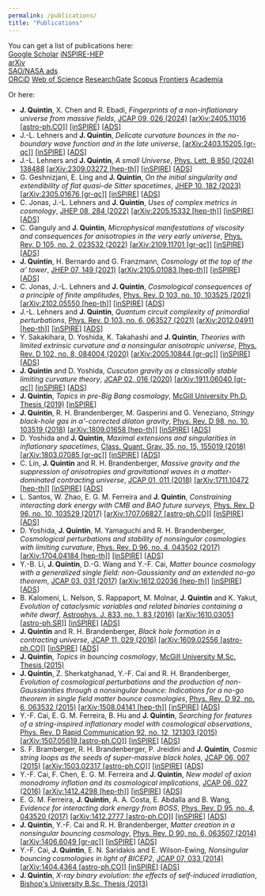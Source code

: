 ```yaml
---
permalink: /publications/
title: "Publications"
---
```


You can get a list of publications here:  
<i class="ai ai-google-scholar ai-3x"></i> [Google Scholar](https://scholar.google.ca/citations?hl=en&user=pE2MrRwAAAAJ)
<i class="ai ai-inspire ai-3x"></i> [iNSPIRE-HEP](https://inspirehep.net/authors/1344967?ui-citation-summary=true)  
<i class="ai ai-arxiv ai-3x"></i> [arXiv](http://arxiv.org/a/quintin_j_1)  
<i class="ai ai-ads ai-3x"></i> [SAO/NASA ads](https://ui.adsabs.harvard.edu/search/p_=0&q=docs%28library%2FCJaTKNPHThyCaiEhjcmugQ%29&sort=date%20desc%2C%20bibcode%20desc)  
<i class="ai ai-orcid ai-3x"></i> [ORCiD](https://orcid.org/0000-0003-4532-7026)
<i class="ai ai-clarivate ai-3x"></i> [Web of Science](https://www.webofscience.com/wos/author/record/244633)
<i class="ai ai-researchgate ai-3x"></i>[ResearchGate](https://www.researchgate.net/profile/Jerome-Quintin-3)
<i class="ai ai-scopus ai-3x"></i> [Scopus](https://www.scopus.com/authid/detail.uri?authorId=56297729200)
<i></i> [Frontiers](https://loop.frontiersin.org/people/2192129/overview)
<i class="ai ai-academia ai-3x"></i> [Academia](https://majapasovic.academia.edu/JeromeQuintin)

Or here:  
- **J. Quintin**, X. Chen and R. Ebadi, *Fingerprints of a non-inflationary universe from massive fields*, [JCAP 09, 026 (2024)](https://iopscience.iop.org/article/10.1088/1475-7516/2024/09/026) [\[arXiv:2405.11016 \[astro-ph.CO\]\]](https://arxiv.org/abs/2405.11016) [\[inSPIRE\]](https://inspirehep.net/literature/2788230) [\[ADS\]](https://ui.adsabs.harvard.edu/abs/2024arXiv240511016Q/abstract)
- J.-L. Lehners and **J. Quintin**, *Delicate curvature bounces in the no-boundary wave function and in the late universe*, [\[arXiv:2403.15205 \[gr-qc\]\]](https://arxiv.org/abs/2403.15205) [\[inSPIRE\]](https://inspirehep.net/literature/2771161) [\[ADS\]](https://ui.adsabs.harvard.edu/abs/2024arXiv240315205L/abstract)
- J.-L. Lehners and **J. Quintin**, *A small Universe*, [Phys. Lett. B 850 (2024) 138488](https://www.sciencedirect.com/science/article/pii/S0370269324000467) [\[arXiv:2309.03272 \[hep-th\]\]](https://arxiv.org/abs/2309.03272) [\[inSPIRE\]](https://inspirehep.net/literature/2694403) [\[ADS\]](https://ui.adsabs.harvard.edu/abs/2023arXiv230903272L/abstract)
- G. Geshnizjani, E. Ling and **J. Quintin**, *On the initial singularity and extendibility of flat quasi-de Sitter spacetimes*, [JHEP 10, 182 (2023)](https://link.springer.com/article/10.1007/JHEP10(2023)182) [\[arXiv:2305.01676 \[gr-qc\]\]](https://arxiv.org/abs/2305.01676) [\[inSPIRE\]](https://inspirehep.net/literature/2656220) [\[ADS\]](https://ui.adsabs.harvard.edu/abs/2023arXiv230501676G/abstract)
- C. Jonas, J.-L. Lehners and **J. Quintin**, *Uses of complex metrics in cosmology*, [JHEP 08, 284 (2022)](https://link.springer.com/article/10.1007/JHEP08(2022)284) [\[arXiv:2205.15332 \[hep-th\]\]](https://arxiv.org/abs/2205.15332) [\[inSPIRE\]](https://inspirehep.net/literature/2089852) [\[ADS\]](https://ui.adsabs.harvard.edu/abs/2022JHEP...08..284J/abstract)
- C. Ganguly and **J. Quintin**, *Microphysical manifestations of viscosity and consequences for anisotropies in the very early universe*, [Phys. Rev. D 105, no. 2, 023532 (2022)](https://journals.aps.org/prd/abstract/10.1103/PhysRevD.105.023532) [\[arXiv:2109.11701 \[gr-qc\]\]](https://arxiv.org/abs/2109.11701) [\[inSPIRE\]](https://inspirehep.net/literature/1927775) [\[ADS\]](https://ui.adsabs.harvard.edu/abs/2022PhRvD.105b3532G/abstract)
- **J. Quintin**, H. Bernardo and G. Franzmann, *Cosmology at the top of the α' tower*, [JHEP 07, 149 (2021)](https://link.springer.com/article/10.1007%2FJHEP07%282021%29149) [\[arXiv:2105.01083 \[hep-th\]\]](https://arxiv.org/abs/2105.01083) [\[inSPIRE\]](https://inspirehep.net/literature/1861853) [\[ADS\]](https://ui.adsabs.harvard.edu/abs/2021JHEP...07..149Q/abstract)
- C. Jonas, J.-L. Lehners and **J. Quintin**, *Cosmological consequences of a principle of finite amplitudes*, [Phys. Rev. D 103, no. 10, 103525 (2021)](https://journals.aps.org/prd/abstract/10.1103/PhysRevD.103.103525) [\[arXiv:2102.05550 \[hep-th\]\]](https://arxiv.org/abs/2102.05550) [\[inSPIRE\]](https://inspirehep.net/literature/1845813) [\[ADS\]](https://ui.adsabs.harvard.edu/abs/2021PhRvD.103j3525J/abstract)
- J.-L. Lehners and **J. Quintin**, *Quantum circuit complexity of primordial perturbations*, [Phys. Rev. D 103, no. 6, 063527 (2021)](https://journals.aps.org/prd/abstract/10.1103/PhysRevD.103.063527) [\[arXiv:2012.04911 \[hep-th\]\]](https://arxiv.org/abs/2012.04911) [\[inSPIRE\]](https://inspirehep.net/literature/1835412) [\[ADS\]](https://ui.adsabs.harvard.edu/abs/2021PhRvD.103f3527L/abstract)
- Y. Sakakihara, D. Yoshida, K. Takahashi and **J. Quintin**, *Theories with limited extrinsic curvature and a nonsingular anisotropic universe*, [Phys. Rev. D 102, no. 8, 084004 (2020)](https://journals.aps.org/prd/abstract/10.1103/PhysRevD.102.084004) [\[arXiv:2005.10844 \[gr-qc\]\]](https://arxiv.org/abs/2005.10844) [\[inSPIRE\]](https://inspirehep.net/literature/1797455) [\[ADS\]](https://ui.adsabs.harvard.edu/abs/2020PhRvD.102h4004S/abstract)
- **J. Quintin** and D. Yoshida, *Cuscuton gravity as a classically stable limiting curvature theory*, [JCAP 02, 016 (2020)](https://iopscience.iop.org/article/10.1088/1475-7516/2020/02/016) [\[arXiv:1911.06040 \[gr-qc\]\]](https://arxiv.org/abs/1911.06040) [\[inSPIRE\]](https://inspirehep.net/literature/1765076) [\[ADS\]](https://ui.adsabs.harvard.edu/abs/2020JCAP...02..016Q/abstract)
- **J. Quintin**, *Topics in pre-Big Bang cosmology*, [McGill University Ph.D. Thesis (2019)](https://escholarship.mcgill.ca/concern/theses/fx719r45m) [\[inSPIRE\]](https://inspirehep.net/literature/1779062)
- **J. Quintin**, R. H. Brandenberger, M. Gasperini and G. Veneziano, *Stringy black-hole gas in α'-corrected dilaton gravity*, [Phys. Rev. D 98, no. 10, 103519 (2018)](https://journals.aps.org/prd/abstract/10.1103/PhysRevD.98.103519) [\[arXiv:1809.01658 \[hep-th\]\]](https://arxiv.org/abs/1809.01658) [\[inSPIRE\]](https://inspirehep.net/literature/1692927) [\[ADS\]](https://ui.adsabs.harvard.edu/abs/2018PhRvD..98j3519Q/abstract)
- D. Yoshida and **J. Quintin**, *Maximal extensions and singularities in inflationary spacetimes*, [Class. Quant. Grav. 35, no. 15, 155019 (2018)](https://iopscience.iop.org/article/10.1088/1361-6382/aacf4b) [\[arXiv:1803.07085 \[gr-qc\]\]](https://arxiv.org/abs/1803.07085) [\[inSPIRE\]](https://inspirehep.net/literature/1663274) [\[ADS\]](https://ui.adsabs.harvard.edu/abs/2018CQGra..35o5019Y/abstract)
- C. Lin, **J. Quintin** and R. H. Brandenberger, *Massive gravity and the suppression of anisotropies and gravitational waves in a matter-dominated contracting universe*, [JCAP 01, 011 (2018)](https://iopscience.iop.org/article/10.1088/1475-7516/2018/01/011) [\[arXiv:1711.10472 \[hep-th\]\]](https://arxiv.org/abs/1711.10472) [\[inSPIRE\]](https://inspirehep.net/literature/1639239) [\[ADS\]](https://ui.adsabs.harvard.edu/abs/2018JCAP...01..011L/abstract)
- L. Santos, W. Zhao, E. G. M. Ferreira and **J. Quintin**, *Constraining interacting dark energy with CMB and BAO future surveys*, [Phys. Rev. D 96, no. 10, 103529 (2017)](https://journals.aps.org/prd/abstract/10.1103/PhysRevD.96.103529) [\[arXiv:1707.06827 \[astro-ph.CO\]\]](https://arxiv.org/abs/1707.06827) [\[inSPIRE\]](https://inspirehep.net/literature/1611011) [\[ADS\]](https://ui.adsabs.harvard.edu/abs/2017PhRvD..96j3529S/abstract)
- D. Yoshida, **J. Quintin**, M. Yamaguchi and R. H. Brandenberger, *Cosmological perturbations and stability of nonsingular cosmologies with limiting curvature*, [Phys. Rev. D 96, no. 4, 043502 (2017)](https://journals.aps.org/prd/abstract/10.1103/PhysRevD.96.043502) [\[arXiv:1704.04184 \[hep-th\]\]](https://arxiv.org/abs/1704.04184) [\[inSPIRE\]](https://inspirehep.net/literature/1591515) [\[ADS\]](https://ui.adsabs.harvard.edu/abs/2017PhRvD..96d3502Y/abstract)
- Y.-B. Li, **J. Quintin**, D.-G. Wang and Y.-F. Cai, *Matter bounce cosmology with a generalized single field: non-Gaussianity and an extended no-go theorem*, [JCAP 03, 031 (2017)](https://iopscience.iop.org/article/10.1088/1475-7516/2017/03/031) [\[arXiv:1612.02036 \[hep-th\]\]](https://arxiv.org/abs/1612.02036) [\[inSPIRE\]](https://inspirehep.net/literature/1502063) [\[ADS\]](https://ui.adsabs.harvard.edu/abs/2017JCAP...03..031L/abstract)
- B. Kalomeni, L. Nelson, S. Rappaport, M. Molnar, **J. Quintin** and K. Yakut, *Evolution of cataclysmic variables and related binaries containing a white dwarf*, [Astrophys. J. 833, no. 1, 83 (2016)](https://iopscience.iop.org/article/10.3847/1538-4357/833/1/83) [\[arXiv:1610.03051 \[astro-ph.SR\]\]](https://arxiv.org/abs/1610.03051) [\[inSPIRE\]](https://inspirehep.net/literature/1611237) [\[ADS\]](https://ui.adsabs.harvard.edu/abs/2016ApJ...833...83K/abstract)
- **J. Quintin** and R. H. Brandenberger, *Black hole formation in a contracting universe*, [JCAP 11, 029 (2016)](https://iopscience.iop.org/article/10.1088/1475-7516/2016/11/029)
[\[arXiv:1609.02556 \[astro-ph.CO\]\]](https://arxiv.org/abs/1609.02556) [\[inSPIRE\]](https://inspirehep.net/literature/1486024) [\[ADS\]](https://ui.adsabs.harvard.edu/abs/2016JCAP...11..029Q/abstract)
- **J. Quintin**, *Topics in bouncing cosmology*, [McGill University M.Sc. Thesis (2015)](https://escholarship.mcgill.ca/concern/theses/bg257h838?locale=en)
- **J. Quintin**, Z. Sherkatghanad, Y.-F. Cai and R. H. Brandenberger, *Evolution of cosmological perturbations and the production of non-Gaussianities through a nonsingular bounce: Indications for a no-go theorem in single field matter bounce cosmologies*, [Phys. Rev. D 92, no. 6, 063532 (2015)](https://journals.aps.org/prd/abstract/10.1103/PhysRevD.92.063532) [\[arXiv:1508.04141 \[hep-th\]\]](https://arxiv.org/abs/1508.04141) [\[inSPIRE\]](https://inspirehep.net/literature/1388339) [\[ADS\]](https://ui.adsabs.harvard.edu/abs/2015PhRvD..92f3532Q/abstract)
- Y.-F. Cai, E. G. M. Ferreira, B. Hu and **J. Quintin**, *Searching for features of a string-inspired inflationary model with cosmological observations*, [Phys. Rev. D Rapid Communication 92, no. 12, 121303 (2015)](https://journals.aps.org/prd/abstract/10.1103/PhysRevD.92.121303) [\[arXiv:1507.05619 \[astro-ph.CO\]\]](https://arxiv.org/abs/1507.05619) [\[inSPIRE\]](https://inspirehep.net/literature/1384081) [\[ADS\]](https://ui.adsabs.harvard.edu/abs/2015PhRvD..92l1303C/abstract)
- S. F. Bramberger, R. H. Brandenberger, P. Jreidini and **J. Quintin**, *Cosmic string loops as the seeds of super-massive black holes*, [JCAP 06, 007 (2015)](https://iopscience.iop.org/article/10.1088/1475-7516/2015/06/007) [\[arXiv:1503.02317 \[astro-ph.CO\]\]](https://arxiv.org/abs/1503.02317) [\[inSPIRE\]](https://inspirehep.net/literature/1351178) [\[ADS\]](https://ui.adsabs.harvard.edu/abs/2015JCAP...06..007B/abstract)
- Y.-F. Cai, F. Chen, E. G. M. Ferreira and **J. Quintin**, *New model of axion monodromy inflation and its cosmological implications*, [JCAP 06, 027 (2016)](https://iopscience.iop.org/article/10.1088/1475-7516/2016/06/027) [\[arXiv:1412.4298 \[hep-th\]\]](https://arxiv.org/abs/1412.4298) [\[inSPIRE\]](https://inspirehep.net/literature/1334289) [\[ADS\]](https://ui.adsabs.harvard.edu/abs/2016JCAP...06..027C/abstract)
- E. G. M. Ferreira, **J. Quintin**, A. A. Costa, E. Abdalla and B. Wang, *Evidence for interacting dark energy from BOSS*, [Phys. Rev. D 95, no. 4, 043520 (2017)](https://journals.aps.org/prd/abstract/10.1103/PhysRevD.95.043520) [\[arXiv:1412.2777 \[astro-ph.CO\]\]](https://arxiv.org/abs/1412.2777) [\[inSPIRE\]](https://inspirehep.net/literature/1333360) [\[ADS\]](https://ui.adsabs.harvard.edu/abs/2017PhRvD..95d3520F/abstract)
- **J. Quintin**, Y.-F. Cai and R. H. Brandenberger, *Matter creation in a nonsingular bouncing cosmology*, [Phys. Rev. D 90, no. 6, 063507 (2014)](https://journals.aps.org/prd/abstract/10.1103/PhysRevD.90.063507) [\[arXiv:1406.6049 \[gr-qc\]\]](https://arxiv.org/abs/1406.6049) [\[inSPIRE\]](https://inspirehep.net/literature/1302770) [\[ADS\]](https://ui.adsabs.harvard.edu/abs/2014PhRvD..90f3507Q/abstract)
- Y.-F. Cai, **J. Quintin**, E. N. Saridakis and E. Wilson-Ewing, *Nonsingular bouncing cosmologies in light of BICEP2*, [JCAP 07, 033 (2014)](https://iopscience.iop.org/article/10.1088/1475-7516/2014/07/033) [\[arXiv:1404.4364 \[astro-ph.CO\]\]](https://arxiv.org/abs/1404.4364) [\[inSPIRE\]](https://inspirehep.net/literature/1291105) [\[ADS\]](https://ui.adsabs.harvard.edu/abs/2014JCAP...07..033C/abstract)
- **J. Quintin**, *X-ray binary evolution: the effects of self-induced irradiation*, [Bishop's University B.Sc. Thesis (2013)](../assets/docs/JeromeQuintin_BSc_thesis.pdf)
